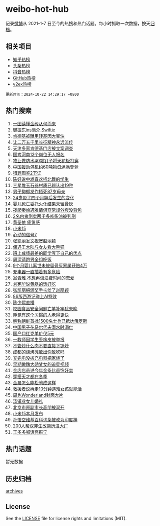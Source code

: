 # weibo-hot-hub

记录[微博](https://www.weibo.com)从 2021-1-7 日至今的热搜和热门话题。每小时抓取一次数据，按天[归档](archives)。

## 相关项目

- [知乎热榜](https://github.com/snaildev/zhihu-hot-hub)
- [头条热榜](https://github.com/snaildev/toutiao-hot-hub)
- [抖音热榜](https://github.com/snaildev/douyin-hot-hub)
- [GitHub热榜](https://github.com/snaildev/github-hot-hub)
- [v2ex热榜](https://github.com/snaildev/v2ex-hot-hub)


`更新时间：2024-10-22 14:29:17 +0800`

## 热门搜索

1. [一图读懂金砖从何而来](https://m.weibo.cn/search?containerid=100103type%3D1%26t%3D10%26q%3D%23%E4%B8%80%E5%9B%BE%E8%AF%BB%E6%87%82%E9%87%91%E7%A0%96%E4%BB%8E%E4%BD%95%E8%80%8C%E6%9D%A5%23&stream_entry_id=51&isnewpage=1&extparam=seat%3D1%26dgr%3D0%26cate%3D10103%26q%3D%2523%25E4%25B8%2580%25E5%259B%25BE%25E8%25AF%25BB%25E6%2587%2582%25E9%2587%2591%25E7%25A0%2596%25E4%25BB%258E%25E4%25BD%2595%25E8%2580%258C%25E6%259D%25A5%2523%26pos%3D0%26filter_type%3Drealtimehot%26stream_entry_id%3D51%26c_type%3D51%26display_time%3D1729578556%26pre_seqid%3D17295785565550240497338)
1. [樊振东ins简介 Swiftie](https://m.weibo.cn/search?containerid=100103type%3D1%26t%3D10%26q%3D%E6%A8%8A%E6%8C%AF%E4%B8%9Cins%E7%AE%80%E4%BB%8B+Swiftie&stream_entry_id=31&isnewpage=1&extparam=seat%3D1%26realpos%3D1%26pos%3D0%26filter_type%3Drealtimehot%26band_rank%3D1%26c_type%3D31%26lcate%3D5001%26dgr%3D0%26flag%3D1%26cate%3D5001%26stream_entry_id%3D31%26q%3D%25E6%25A8%258A%25E6%258C%25AF%25E4%25B8%259Cins%25E7%25AE%2580%25E4%25BB%258B%2520Swiftie%26display_time%3D1729578556%26pre_seqid%3D17295785565550240497338)
1. [肯德基被曝用转基因大豆油](https://m.weibo.cn/search?containerid=100103type%3D1%26t%3D10%26q%3D%23%E8%82%AF%E5%BE%B7%E5%9F%BA%E8%A2%AB%E6%9B%9D%E7%94%A8%E8%BD%AC%E5%9F%BA%E5%9B%A0%E5%A4%A7%E8%B1%86%E6%B2%B9%23&stream_entry_id=31&isnewpage=1&extparam=seat%3D1%26realpos%3D2%26pos%3D1%26filter_type%3Drealtimehot%26band_rank%3D2%26c_type%3D31%26lcate%3D5001%26dgr%3D0%26flag%3D1%26cate%3D5001%26stream_entry_id%3D31%26q%3D%2523%25E8%2582%25AF%25E5%25BE%25B7%25E5%259F%25BA%25E8%25A2%25AB%25E6%259B%259D%25E7%2594%25A8%25E8%25BD%25AC%25E5%259F%25BA%25E5%259B%25A0%25E5%25A4%25A7%25E8%25B1%2586%25E6%25B2%25B9%2523%26display_time%3D1729578556%26pre_seqid%3D17295785565550240497338)
1. [让二万五千里长征精神永远流传](https://m.weibo.cn/search?containerid=100103type%3D1%26t%3D10%26q%3D%23%E8%AE%A9%E4%BA%8C%E4%B8%87%E4%BA%94%E5%8D%83%E9%87%8C%E9%95%BF%E5%BE%81%E7%B2%BE%E7%A5%9E%E6%B0%B8%E8%BF%9C%E6%B5%81%E4%BC%A0%23&stream_entry_id=31&isnewpage=1&extparam=seat%3D1%26realpos%3D3%26pos%3D2%26filter_type%3Drealtimehot%26band_rank%3D3%26c_type%3D31%26lcate%3D5001%26dgr%3D0%26flag%3D0%26cate%3D5001%26stream_entry_id%3D31%26q%3D%2523%25E8%25AE%25A9%25E4%25BA%258C%25E4%25B8%2587%25E4%25BA%2594%25E5%258D%2583%25E9%2587%258C%25E9%2595%25BF%25E5%25BE%2581%25E7%25B2%25BE%25E7%25A5%259E%25E6%25B0%25B8%25E8%25BF%259C%25E6%25B5%2581%25E4%25BC%25A0%2523%26display_time%3D1729578556%26pre_seqid%3D17295785565550240497338)
1. [天津多家肯德基门店被立案调查](https://m.weibo.cn/search?containerid=100103type%3D1%26t%3D10%26q%3D%23%E5%A4%A9%E6%B4%A5%E5%A4%9A%E5%AE%B6%E8%82%AF%E5%BE%B7%E5%9F%BA%E9%97%A8%E5%BA%97%E8%A2%AB%E7%AB%8B%E6%A1%88%E8%B0%83%E6%9F%A5%23&stream_entry_id=31&isnewpage=1&extparam=seat%3D1%26realpos%3D4%26pos%3D3%26filter_type%3Drealtimehot%26band_rank%3D4%26c_type%3D31%26lcate%3D5001%26dgr%3D0%26flag%3D0%26cate%3D5001%26stream_entry_id%3D31%26q%3D%2523%25E5%25A4%25A9%25E6%25B4%25A5%25E5%25A4%259A%25E5%25AE%25B6%25E8%2582%25AF%25E5%25BE%25B7%25E5%259F%25BA%25E9%2597%25A8%25E5%25BA%2597%25E8%25A2%25AB%25E7%25AB%258B%25E6%25A1%2588%25E8%25B0%2583%25E6%259F%25A5%2523%26display_time%3D1729578556%26pre_seqid%3D17295785565550240497338)
1. [国考河南12个岗位无人报名](https://m.weibo.cn/search?containerid=100103type%3D1%26t%3D10%26q%3D%23%E5%9B%BD%E8%80%83%E6%B2%B3%E5%8D%9712%E4%B8%AA%E5%B2%97%E4%BD%8D%E6%97%A0%E4%BA%BA%E6%8A%A5%E5%90%8D%23&stream_entry_id=31&isnewpage=1&extparam=seat%3D1%26realpos%3D5%26pos%3D4%26filter_type%3Drealtimehot%26band_rank%3D5%26c_type%3D31%26lcate%3D5001%26dgr%3D0%26flag%3D0%26cate%3D5001%26stream_entry_id%3D31%26q%3D%2523%25E5%259B%25BD%25E8%2580%2583%25E6%25B2%25B3%25E5%258D%259712%25E4%25B8%25AA%25E5%25B2%2597%25E4%25BD%258D%25E6%2597%25A0%25E4%25BA%25BA%25E6%258A%25A5%25E5%2590%258D%2523%26display_time%3D1729578556%26pre_seqid%3D17295785565550240497338)
1. [物业做防水40颗钉子将天花板打穿](https://m.weibo.cn/search?containerid=100103type%3D1%26t%3D10%26q%3D%23%E7%89%A9%E4%B8%9A%E5%81%9A%E9%98%B2%E6%B0%B440%E9%A2%97%E9%92%89%E5%AD%90%E5%B0%86%E5%A4%A9%E8%8A%B1%E6%9D%BF%E6%89%93%E7%A9%BF%23&stream_entry_id=31&isnewpage=1&extparam=seat%3D1%26realpos%3D6%26pos%3D5%26filter_type%3Drealtimehot%26band_rank%3D6%26c_type%3D31%26lcate%3D5001%26dgr%3D0%26flag%3D0%26cate%3D5001%26stream_entry_id%3D31%26q%3D%2523%25E7%2589%25A9%25E4%25B8%259A%25E5%2581%259A%25E9%2598%25B2%25E6%25B0%25B440%25E9%25A2%2597%25E9%2592%2589%25E5%25AD%2590%25E5%25B0%2586%25E5%25A4%25A9%25E8%258A%25B1%25E6%259D%25BF%25E6%2589%2593%25E7%25A9%25BF%2523%26display_time%3D1729578556%26pre_seqid%3D17295785565550240497338)
1. [中国援助包机约60吨物资满满登登](https://m.weibo.cn/search?containerid=100103type%3D1%26t%3D10%26q%3D%23%E4%B8%AD%E5%9B%BD%E6%8F%B4%E5%8A%A9%E5%8C%85%E6%9C%BA%E7%BA%A660%E5%90%A8%E7%89%A9%E8%B5%84%E6%BB%A1%E6%BB%A1%E7%99%BB%E7%99%BB%23&stream_entry_id=31&isnewpage=1&extparam=seat%3D1%26realpos%3D7%26pos%3D6%26filter_type%3Drealtimehot%26band_rank%3D7%26c_type%3D31%26lcate%3D5001%26dgr%3D0%26flag%3D1%26cate%3D5001%26stream_entry_id%3D31%26q%3D%2523%25E4%25B8%25AD%25E5%259B%25BD%25E6%258F%25B4%25E5%258A%25A9%25E5%258C%2585%25E6%259C%25BA%25E7%25BA%25A660%25E5%2590%25A8%25E7%2589%25A9%25E8%25B5%2584%25E6%25BB%25A1%25E6%25BB%25A1%25E7%2599%25BB%25E7%2599%25BB%2523%26display_time%3D1729578556%26pre_seqid%3D17295785565550240497338)
1. [猎罪图鉴2下证](https://m.weibo.cn/search?containerid=100103type%3D1%26t%3D10%26q%3D%23%E7%8C%8E%E7%BD%AA%E5%9B%BE%E9%89%B42%E4%B8%8B%E8%AF%81%23&stream_entry_id=31&isnewpage=1&extparam=seat%3D1%26realpos%3D8%26pos%3D7%26filter_type%3Drealtimehot%26band_rank%3D8%26c_type%3D31%26lcate%3D5001%26dgr%3D0%26flag%3D1%26cate%3D5001%26stream_entry_id%3D31%26q%3D%2523%25E7%258C%258E%25E7%25BD%25AA%25E5%259B%25BE%25E9%2589%25B42%25E4%25B8%258B%25E8%25AF%2581%2523%26display_time%3D1729578556%26pre_seqid%3D17295785565550240497338)
1. [陈好说中戏喜欢招北舞的学生](https://m.weibo.cn/search?containerid=100103type%3D1%26t%3D10%26q%3D%E9%99%88%E5%A5%BD%E8%AF%B4%E4%B8%AD%E6%88%8F%E5%96%9C%E6%AC%A2%E6%8B%9B%E5%8C%97%E8%88%9E%E7%9A%84%E5%AD%A6%E7%94%9F&stream_entry_id=31&isnewpage=1&extparam=seat%3D1%26realpos%3D9%26pos%3D8%26filter_type%3Drealtimehot%26band_rank%3D9%26c_type%3D31%26lcate%3D5001%26dgr%3D0%26flag%3D0%26cate%3D5001%26stream_entry_id%3D31%26q%3D%25E9%2599%2588%25E5%25A5%25BD%25E8%25AF%25B4%25E4%25B8%25AD%25E6%2588%258F%25E5%2596%259C%25E6%25AC%25A2%25E6%258B%259B%25E5%258C%2597%25E8%2588%259E%25E7%259A%2584%25E5%25AD%25A6%25E7%2594%259F%26display_time%3D1729578556%26pre_seqid%3D17295785565550240497338)
1. [三星堆玉石器材质已辨认出19种](https://m.weibo.cn/search?containerid=100103type%3D1%26t%3D10%26q%3D%23%E4%B8%89%E6%98%9F%E5%A0%86%E7%8E%89%E7%9F%B3%E5%99%A8%E6%9D%90%E8%B4%A8%E5%B7%B2%E8%BE%A8%E8%AE%A4%E5%87%BA19%E7%A7%8D%23&stream_entry_id=31&isnewpage=1&extparam=seat%3D1%26realpos%3D10%26pos%3D9%26filter_type%3Drealtimehot%26band_rank%3D10%26c_type%3D31%26lcate%3D5001%26dgr%3D0%26flag%3D0%26cate%3D5001%26stream_entry_id%3D31%26q%3D%2523%25E4%25B8%2589%25E6%2598%259F%25E5%25A0%2586%25E7%258E%2589%25E7%259F%25B3%25E5%2599%25A8%25E6%259D%2590%25E8%25B4%25A8%25E5%25B7%25B2%25E8%25BE%25A8%25E8%25AE%25A4%25E5%2587%25BA19%25E7%25A7%258D%2523%26display_time%3D1729578556%26pre_seqid%3D17295785565550240497338)
1. [男子抑郁发作捂死87岁母亲](https://m.weibo.cn/search?containerid=100103type%3D1%26t%3D10%26q%3D%23%E7%94%B7%E5%AD%90%E6%8A%91%E9%83%81%E5%8F%91%E4%BD%9C%E6%8D%82%E6%AD%BB87%E5%B2%81%E6%AF%8D%E4%BA%B2%23&stream_entry_id=31&isnewpage=1&extparam=seat%3D1%26realpos%3D11%26pos%3D10%26filter_type%3Drealtimehot%26band_rank%3D11%26c_type%3D31%26lcate%3D5001%26dgr%3D0%26flag%3D2%26cate%3D5001%26stream_entry_id%3D31%26q%3D%2523%25E7%2594%25B7%25E5%25AD%2590%25E6%258A%2591%25E9%2583%2581%25E5%258F%2591%25E4%25BD%259C%25E6%258D%2582%25E6%25AD%25BB87%25E5%25B2%2581%25E6%25AF%258D%25E4%25BA%25B2%2523%26display_time%3D1729578556%26pre_seqid%3D17295785565550240497338)
1. [24岁带了四个月娃后发生的变化](https://m.weibo.cn/search?containerid=100103type%3D1%26t%3D10%26q%3D24%E5%B2%81%E5%B8%A6%E4%BA%86%E5%9B%9B%E4%B8%AA%E6%9C%88%E5%A8%83%E5%90%8E%E5%8F%91%E7%94%9F%E7%9A%84%E5%8F%98%E5%8C%96&stream_entry_id=31&isnewpage=1&extparam=seat%3D1%26realpos%3D12%26pos%3D11%26filter_type%3Drealtimehot%26band_rank%3D12%26c_type%3D31%26lcate%3D5001%26dgr%3D0%26flag%3D1%26cate%3D5001%26stream_entry_id%3D31%26q%3D24%25E5%25B2%2581%25E5%25B8%25A6%25E4%25BA%2586%25E5%259B%259B%25E4%25B8%25AA%25E6%259C%2588%25E5%25A8%2583%25E5%2590%258E%25E5%258F%2591%25E7%2594%259F%25E7%259A%2584%25E5%258F%2598%25E5%258C%2596%26display_time%3D1729578556%26pre_seqid%3D17295785565550240497338)
1. [婴儿死亡委托火化结果未留骨灰](https://m.weibo.cn/search?containerid=100103type%3D1%26t%3D10%26q%3D%23%E5%A9%B4%E5%84%BF%E6%AD%BB%E4%BA%A1%E5%A7%94%E6%89%98%E7%81%AB%E5%8C%96%E7%BB%93%E6%9E%9C%E6%9C%AA%E7%95%99%E9%AA%A8%E7%81%B0%23&stream_entry_id=31&isnewpage=1&extparam=seat%3D1%26realpos%3D13%26pos%3D12%26filter_type%3Drealtimehot%26band_rank%3D13%26c_type%3D31%26lcate%3D5001%26dgr%3D0%26flag%3D1%26cate%3D5001%26stream_entry_id%3D31%26q%3D%2523%25E5%25A9%25B4%25E5%2584%25BF%25E6%25AD%25BB%25E4%25BA%25A1%25E5%25A7%2594%25E6%2589%2598%25E7%2581%25AB%25E5%258C%2596%25E7%25BB%2593%25E6%259E%259C%25E6%259C%25AA%25E7%2595%2599%25E9%25AA%25A8%25E7%2581%25B0%2523%26display_time%3D1729578556%26pre_seqid%3D17295785565550240497338)
1. [夜爬秦岭遇难情侣穿常规外套没背包](https://m.weibo.cn/search?containerid=100103type%3D1%26t%3D10%26q%3D%23%E5%A4%9C%E7%88%AC%E7%A7%A6%E5%B2%AD%E9%81%87%E9%9A%BE%E6%83%85%E4%BE%A3%E7%A9%BF%E5%B8%B8%E8%A7%84%E5%A4%96%E5%A5%97%E6%B2%A1%E8%83%8C%E5%8C%85%23&stream_entry_id=31&isnewpage=1&extparam=seat%3D1%26realpos%3D14%26pos%3D13%26filter_type%3Drealtimehot%26band_rank%3D14%26c_type%3D31%26lcate%3D5001%26dgr%3D0%26flag%3D1%26cate%3D5001%26stream_entry_id%3D31%26q%3D%2523%25E5%25A4%259C%25E7%2588%25AC%25E7%25A7%25A6%25E5%25B2%25AD%25E9%2581%2587%25E9%259A%25BE%25E6%2583%2585%25E4%25BE%25A3%25E7%25A9%25BF%25E5%25B8%25B8%25E8%25A7%2584%25E5%25A4%2596%25E5%25A5%2597%25E6%25B2%25A1%25E8%2583%258C%25E5%258C%2585%2523%26display_time%3D1729578556%26pre_seqid%3D17295785565550240497338)
1. [2名内鬼倒卖两千多吨柴油被判刑](https://m.weibo.cn/search?containerid=100103type%3D1%26t%3D10%26q%3D%232%E5%90%8D%E5%86%85%E9%AC%BC%E5%80%92%E5%8D%96%E4%B8%A4%E5%8D%83%E5%A4%9A%E5%90%A8%E6%9F%B4%E6%B2%B9%E8%A2%AB%E5%88%A4%E5%88%91%23&stream_entry_id=31&isnewpage=1&extparam=seat%3D1%26realpos%3D15%26pos%3D14%26filter_type%3Drealtimehot%26band_rank%3D15%26c_type%3D31%26lcate%3D5001%26dgr%3D0%26flag%3D1%26cate%3D5001%26stream_entry_id%3D31%26q%3D%25232%25E5%2590%258D%25E5%2586%2585%25E9%25AC%25BC%25E5%2580%2592%25E5%258D%2596%25E4%25B8%25A4%25E5%258D%2583%25E5%25A4%259A%25E5%2590%25A8%25E6%259F%25B4%25E6%25B2%25B9%25E8%25A2%25AB%25E5%2588%25A4%25E5%2588%2591%2523%26display_time%3D1729578556%26pre_seqid%3D17295785565550240497338)
1. [黄圣依 疲惫感](https://m.weibo.cn/search?containerid=100103type%3D1%26t%3D10%26q%3D%E9%BB%84%E5%9C%A3%E4%BE%9D+%E7%96%B2%E6%83%AB%E6%84%9F&stream_entry_id=31&isnewpage=1&extparam=seat%3D1%26realpos%3D16%26pos%3D15%26filter_type%3Drealtimehot%26band_rank%3D16%26c_type%3D31%26lcate%3D5001%26dgr%3D0%26flag%3D1%26cate%3D5001%26stream_entry_id%3D31%26q%3D%25E9%25BB%2584%25E5%259C%25A3%25E4%25BE%259D%2520%25E7%2596%25B2%25E6%2583%25AB%25E6%2584%259F%26display_time%3D1729578556%26pre_seqid%3D17295785565550240497338)
1. [小米15](https://m.weibo.cn/search?containerid=100103type%3D1%26t%3D10%26q%3D%E5%B0%8F%E7%B1%B315&stream_entry_id=31&isnewpage=1&extparam=seat%3D1%26realpos%3D17%26pos%3D16%26filter_type%3Drealtimehot%26band_rank%3D17%26c_type%3D31%26lcate%3D5001%26dgr%3D0%26flag%3D0%26cate%3D5001%26stream_entry_id%3D31%26q%3D%25E5%25B0%258F%25E7%25B1%25B315%26display_time%3D1729578556%26pre_seqid%3D17295785565550240497338)
1. [心动的信号7](https://m.weibo.cn/search?containerid=100103type%3D1%26t%3D10%26q%3D%E5%BF%83%E5%8A%A8%E7%9A%84%E4%BF%A1%E5%8F%B77&stream_entry_id=31&isnewpage=1&extparam=seat%3D1%26realpos%3D18%26pos%3D17%26filter_type%3Drealtimehot%26band_rank%3D18%26c_type%3D31%26lcate%3D5001%26dgr%3D0%26flag%3D1%26cate%3D5001%26stream_entry_id%3D31%26q%3D%25E5%25BF%2583%25E5%258A%25A8%25E7%259A%2584%25E4%25BF%25A1%25E5%258F%25B77%26display_time%3D1729578556%26pre_seqid%3D17295785565550240497338)
1. [张凯丽发文祝贺赵丽颖](https://m.weibo.cn/search?containerid=100103type%3D1%26t%3D10%26q%3D%23%E5%BC%A0%E5%87%AF%E4%B8%BD%E5%8F%91%E6%96%87%E7%A5%9D%E8%B4%BA%E8%B5%B5%E4%B8%BD%E9%A2%96%23&stream_entry_id=31&isnewpage=1&extparam=seat%3D1%26realpos%3D19%26pos%3D18%26filter_type%3Drealtimehot%26band_rank%3D19%26c_type%3D31%26lcate%3D5001%26dgr%3D0%26flag%3D1%26cate%3D5001%26stream_entry_id%3D31%26q%3D%2523%25E5%25BC%25A0%25E5%2587%25AF%25E4%25B8%25BD%25E5%258F%2591%25E6%2596%2587%25E7%25A5%259D%25E8%25B4%25BA%25E8%25B5%25B5%25E4%25B8%25BD%25E9%25A2%2596%2523%26display_time%3D1729578556%26pre_seqid%3D17295785565550240497338)
1. [偶遇王大陆与女友看大熊猫](https://m.weibo.cn/search?containerid=100103type%3D1%26t%3D10%26q%3D%23%E5%81%B6%E9%81%87%E7%8E%8B%E5%A4%A7%E9%99%86%E4%B8%8E%E5%A5%B3%E5%8F%8B%E7%9C%8B%E5%A4%A7%E7%86%8A%E7%8C%AB%23&stream_entry_id=31&isnewpage=1&extparam=seat%3D1%26realpos%3D20%26pos%3D19%26filter_type%3Drealtimehot%26band_rank%3D20%26c_type%3D31%26lcate%3D5001%26dgr%3D0%26flag%3D1%26cate%3D5001%26stream_entry_id%3D31%26q%3D%2523%25E5%2581%25B6%25E9%2581%2587%25E7%258E%258B%25E5%25A4%25A7%25E9%2599%2586%25E4%25B8%258E%25E5%25A5%25B3%25E5%258F%258B%25E7%259C%258B%25E5%25A4%25A7%25E7%2586%258A%25E7%258C%25AB%2523%26display_time%3D1729578556%26pre_seqid%3D17295785565550240497338)
1. [班上成绩最差的同学写下自己的优点](https://m.weibo.cn/search?containerid=100103type%3D1%26t%3D10%26q%3D%E7%8F%AD%E4%B8%8A%E6%88%90%E7%BB%A9%E6%9C%80%E5%B7%AE%E7%9A%84%E5%90%8C%E5%AD%A6%E5%86%99%E4%B8%8B%E8%87%AA%E5%B7%B1%E7%9A%84%E4%BC%98%E7%82%B9&stream_entry_id=31&isnewpage=1&extparam=seat%3D1%26realpos%3D21%26pos%3D20%26filter_type%3Drealtimehot%26band_rank%3D21%26c_type%3D31%26lcate%3D5001%26dgr%3D0%26flag%3D0%26cate%3D5001%26stream_entry_id%3D31%26q%3D%25E7%258F%25AD%25E4%25B8%258A%25E6%2588%2590%25E7%25BB%25A9%25E6%259C%2580%25E5%25B7%25AE%25E7%259A%2584%25E5%2590%258C%25E5%25AD%25A6%25E5%2586%2599%25E4%25B8%258B%25E8%2587%25AA%25E5%25B7%25B1%25E7%259A%2584%25E4%25BC%2598%25E7%2582%25B9%26display_time%3D1729578556%26pre_seqid%3D17295785565550240497338)
1. [周深请跑男全组吃饭](https://m.weibo.cn/search?containerid=100103type%3D1%26t%3D10%26q%3D%E5%91%A8%E6%B7%B1%E8%AF%B7%E8%B7%91%E7%94%B7%E5%85%A8%E7%BB%84%E5%90%83%E9%A5%AD&stream_entry_id=31&isnewpage=1&extparam=seat%3D1%26realpos%3D22%26pos%3D21%26filter_type%3Drealtimehot%26band_rank%3D22%26c_type%3D31%26lcate%3D5001%26dgr%3D0%26flag%3D0%26cate%3D5001%26stream_entry_id%3D31%26q%3D%25E5%2591%25A8%25E6%25B7%25B1%25E8%25AF%25B7%25E8%25B7%2591%25E7%2594%25B7%25E5%2585%25A8%25E7%25BB%2584%25E5%2590%2583%25E9%25A5%25AD%26display_time%3D1729578556%26pre_seqid%3D17295785565550240497338)
1. [9个月婴儿离世未被留骨灰家属获赔4万](https://m.weibo.cn/search?containerid=100103type%3D1%26t%3D10%26q%3D%239%E4%B8%AA%E6%9C%88%E5%A9%B4%E5%84%BF%E7%A6%BB%E4%B8%96%E6%9C%AA%E8%A2%AB%E7%95%99%E9%AA%A8%E7%81%B0%E5%AE%B6%E5%B1%9E%E8%8E%B7%E8%B5%944%E4%B8%87%23&stream_entry_id=31&isnewpage=1&extparam=seat%3D1%26realpos%3D23%26pos%3D22%26filter_type%3Drealtimehot%26band_rank%3D23%26c_type%3D31%26lcate%3D5001%26dgr%3D0%26flag%3D1%26cate%3D5001%26stream_entry_id%3D31%26q%3D%25239%25E4%25B8%25AA%25E6%259C%2588%25E5%25A9%25B4%25E5%2584%25BF%25E7%25A6%25BB%25E4%25B8%2596%25E6%259C%25AA%25E8%25A2%25AB%25E7%2595%2599%25E9%25AA%25A8%25E7%2581%25B0%25E5%25AE%25B6%25E5%25B1%259E%25E8%258E%25B7%25E8%25B5%25944%25E4%25B8%2587%2523%26display_time%3D1729578556%26pre_seqid%3D17295785565550240497338)
1. [充电器一直插着有多危险](https://m.weibo.cn/search?containerid=100103type%3D1%26t%3D10%26q%3D%23%E5%85%85%E7%94%B5%E5%99%A8%E4%B8%80%E7%9B%B4%E6%8F%92%E7%9D%80%E6%9C%89%E5%A4%9A%E5%8D%B1%E9%99%A9%23&stream_entry_id=31&isnewpage=1&extparam=seat%3D1%26realpos%3D24%26pos%3D23%26filter_type%3Drealtimehot%26band_rank%3D24%26c_type%3D31%26lcate%3D5001%26dgr%3D0%26flag%3D0%26cate%3D5001%26stream_entry_id%3D31%26q%3D%2523%25E5%2585%2585%25E7%2594%25B5%25E5%2599%25A8%25E4%25B8%2580%25E7%259B%25B4%25E6%258F%2592%25E7%259D%2580%25E6%259C%2589%25E5%25A4%259A%25E5%258D%25B1%25E9%2599%25A9%2523%26display_time%3D1729578556%26pre_seqid%3D17295785565550240497338)
1. [翁青雅 不想再谈浪费时间的恋爱](https://m.weibo.cn/search?containerid=100103type%3D1%26t%3D10%26q%3D%E7%BF%81%E9%9D%92%E9%9B%85+%E4%B8%8D%E6%83%B3%E5%86%8D%E8%B0%88%E6%B5%AA%E8%B4%B9%E6%97%B6%E9%97%B4%E7%9A%84%E6%81%8B%E7%88%B1&stream_entry_id=31&isnewpage=1&extparam=seat%3D1%26realpos%3D25%26pos%3D24%26filter_type%3Drealtimehot%26band_rank%3D25%26c_type%3D31%26lcate%3D5001%26dgr%3D0%26flag%3D0%26cate%3D5001%26stream_entry_id%3D31%26q%3D%25E7%25BF%2581%25E9%259D%2592%25E9%259B%2585%2520%25E4%25B8%258D%25E6%2583%25B3%25E5%2586%258D%25E8%25B0%2588%25E6%25B5%25AA%25E8%25B4%25B9%25E6%2597%25B6%25E9%2597%25B4%25E7%259A%2584%25E6%2581%258B%25E7%2588%25B1%26display_time%3D1729578556%26pre_seqid%3D17295785565550240497338)
1. [刘宪华说黄磊的饭好吃](https://m.weibo.cn/search?containerid=100103type%3D1%26t%3D10%26q%3D%23%E5%88%98%E5%AE%AA%E5%8D%8E%E8%AF%B4%E9%BB%84%E7%A3%8A%E7%9A%84%E9%A5%AD%E5%A5%BD%E5%90%83%23&stream_entry_id=31&isnewpage=1&extparam=seat%3D1%26realpos%3D26%26pos%3D25%26filter_type%3Drealtimehot%26band_rank%3D26%26c_type%3D31%26lcate%3D5001%26dgr%3D0%26flag%3D0%26cate%3D5001%26stream_entry_id%3D31%26q%3D%2523%25E5%2588%2598%25E5%25AE%25AA%25E5%258D%258E%25E8%25AF%25B4%25E9%25BB%2584%25E7%25A3%258A%25E7%259A%2584%25E9%25A5%25AD%25E5%25A5%25BD%25E5%2590%2583%2523%26display_time%3D1729578556%26pre_seqid%3D17295785565550240497338)
1. [张凯丽把颁奖手卡给了赵丽颖](https://m.weibo.cn/search?containerid=100103type%3D1%26t%3D10%26q%3D%E5%BC%A0%E5%87%AF%E4%B8%BD%E6%8A%8A%E9%A2%81%E5%A5%96%E6%89%8B%E5%8D%A1%E7%BB%99%E4%BA%86%E8%B5%B5%E4%B8%BD%E9%A2%96&stream_entry_id=31&isnewpage=1&extparam=seat%3D1%26realpos%3D27%26pos%3D26%26filter_type%3Drealtimehot%26band_rank%3D27%26c_type%3D31%26lcate%3D5001%26dgr%3D0%26flag%3D0%26cate%3D5001%26stream_entry_id%3D31%26q%3D%25E5%25BC%25A0%25E5%2587%25AF%25E4%25B8%25BD%25E6%258A%258A%25E9%25A2%2581%25E5%25A5%2596%25E6%2589%258B%25E5%258D%25A1%25E7%25BB%2599%25E4%25BA%2586%25E8%25B5%25B5%25E4%25B8%25BD%25E9%25A2%2596%26display_time%3D1729578556%26pre_seqid%3D17295785565550240497338)
1. [86版西游记碰上AI特效](https://m.weibo.cn/search?containerid=100103type%3D1%26t%3D10%26q%3D%2386%E7%89%88%E8%A5%BF%E6%B8%B8%E8%AE%B0%E7%A2%B0%E4%B8%8AAI%E7%89%B9%E6%95%88%23&stream_entry_id=31&isnewpage=1&extparam=seat%3D1%26realpos%3D28%26pos%3D27%26filter_type%3Drealtimehot%26band_rank%3D28%26c_type%3D31%26lcate%3D5001%26dgr%3D0%26flag%3D1%26cate%3D5001%26stream_entry_id%3D31%26q%3D%252386%25E7%2589%2588%25E8%25A5%25BF%25E6%25B8%25B8%25E8%25AE%25B0%25E7%25A2%25B0%25E4%25B8%258AAI%25E7%2589%25B9%25E6%2595%2588%2523%26display_time%3D1729578556%26pre_seqid%3D17295785565550240497338)
1. [陈少熙直播](https://m.weibo.cn/search?containerid=100103type%3D1%26t%3D10%26q%3D%E9%99%88%E5%B0%91%E7%86%99%E7%9B%B4%E6%92%AD&stream_entry_id=31&isnewpage=1&extparam=seat%3D1%26realpos%3D29%26pos%3D28%26filter_type%3Drealtimehot%26band_rank%3D29%26c_type%3D31%26lcate%3D5001%26dgr%3D0%26flag%3D0%26cate%3D5001%26stream_entry_id%3D31%26q%3D%25E9%2599%2588%25E5%25B0%2591%25E7%2586%2599%25E7%259B%25B4%25E6%2592%25AD%26display_time%3D1729578556%26pre_seqid%3D17295785565550240497338)
1. [校园食品安全问题亡羊补牢犹未晚](https://m.weibo.cn/search?containerid=100103type%3D1%26t%3D10%26q%3D%23%E6%A0%A1%E5%9B%AD%E9%A3%9F%E5%93%81%E5%AE%89%E5%85%A8%E9%97%AE%E9%A2%98%E4%BA%A1%E7%BE%8A%E8%A1%A5%E7%89%A2%E7%8A%B9%E6%9C%AA%E6%99%9A%23&stream_entry_id=31&isnewpage=1&extparam=seat%3D1%26realpos%3D30%26pos%3D29%26filter_type%3Drealtimehot%26band_rank%3D30%26c_type%3D31%26lcate%3D5001%26dgr%3D0%26flag%3D1%26cate%3D5001%26stream_entry_id%3D31%26q%3D%2523%25E6%25A0%25A1%25E5%259B%25AD%25E9%25A3%259F%25E5%2593%2581%25E5%25AE%2589%25E5%2585%25A8%25E9%2597%25AE%25E9%25A2%2598%25E4%25BA%25A1%25E7%25BE%258A%25E8%25A1%25A5%25E7%2589%25A2%25E7%258A%25B9%25E6%259C%25AA%25E6%2599%259A%2523%26display_time%3D1729578556%26pre_seqid%3D17295785565550240497338)
1. [睡觉有这个习惯的人老得更快](https://m.weibo.cn/search?containerid=100103type%3D1%26t%3D10%26q%3D%23%E7%9D%A1%E8%A7%89%E6%9C%89%E8%BF%99%E4%B8%AA%E4%B9%A0%E6%83%AF%E7%9A%84%E4%BA%BA%E8%80%81%E5%BE%97%E6%9B%B4%E5%BF%AB%23&stream_entry_id=31&isnewpage=1&extparam=seat%3D1%26realpos%3D31%26pos%3D30%26filter_type%3Drealtimehot%26band_rank%3D31%26c_type%3D31%26lcate%3D5001%26dgr%3D0%26flag%3D0%26cate%3D5001%26stream_entry_id%3D31%26q%3D%2523%25E7%259D%25A1%25E8%25A7%2589%25E6%259C%2589%25E8%25BF%2599%25E4%25B8%25AA%25E4%25B9%25A0%25E6%2583%25AF%25E7%259A%2584%25E4%25BA%25BA%25E8%2580%2581%25E5%25BE%2597%25E6%259B%25B4%25E5%25BF%25AB%2523%26display_time%3D1729578556%26pre_seqid%3D17295785565550240497338)
1. [韩称朝鲜首批1500名士兵已抵达俄罗斯](https://m.weibo.cn/search?containerid=100103type%3D1%26t%3D10%26q%3D%23%E9%9F%A9%E7%A7%B0%E6%9C%9D%E9%B2%9C%E9%A6%96%E6%89%B91500%E5%90%8D%E5%A3%AB%E5%85%B5%E5%B7%B2%E6%8A%B5%E8%BE%BE%E4%BF%84%E7%BD%97%E6%96%AF%23&stream_entry_id=31&isnewpage=1&extparam=seat%3D1%26realpos%3D32%26pos%3D31%26filter_type%3Drealtimehot%26band_rank%3D32%26c_type%3D31%26lcate%3D5001%26dgr%3D0%26flag%3D0%26cate%3D5001%26stream_entry_id%3D31%26q%3D%2523%25E9%259F%25A9%25E7%25A7%25B0%25E6%259C%259D%25E9%25B2%259C%25E9%25A6%2596%25E6%2589%25B91500%25E5%2590%258D%25E5%25A3%25AB%25E5%2585%25B5%25E5%25B7%25B2%25E6%258A%25B5%25E8%25BE%25BE%25E4%25BF%2584%25E7%25BD%2597%25E6%2596%25AF%2523%26display_time%3D1729578556%26pre_seqid%3D17295785565550240497338)
1. [中国男子在马尔代夫潜水时溺亡](https://m.weibo.cn/search?containerid=100103type%3D1%26t%3D10%26q%3D%23%E4%B8%AD%E5%9B%BD%E7%94%B7%E5%AD%90%E5%9C%A8%E9%A9%AC%E5%B0%94%E4%BB%A3%E5%A4%AB%E6%BD%9C%E6%B0%B4%E6%97%B6%E6%BA%BA%E4%BA%A1%23&stream_entry_id=31&isnewpage=1&extparam=seat%3D1%26realpos%3D33%26pos%3D32%26filter_type%3Drealtimehot%26band_rank%3D33%26c_type%3D31%26lcate%3D5001%26dgr%3D0%26flag%3D1%26cate%3D5001%26stream_entry_id%3D31%26q%3D%2523%25E4%25B8%25AD%25E5%259B%25BD%25E7%2594%25B7%25E5%25AD%2590%25E5%259C%25A8%25E9%25A9%25AC%25E5%25B0%2594%25E4%25BB%25A3%25E5%25A4%25AB%25E6%25BD%259C%25E6%25B0%25B4%25E6%2597%25B6%25E6%25BA%25BA%25E4%25BA%25A1%2523%26display_time%3D1729578556%26pre_seqid%3D17295785565550240497338)
1. [国产口红克单价仅5元](https://m.weibo.cn/search?containerid=100103type%3D1%26t%3D10%26q%3D%23%E5%9B%BD%E4%BA%A7%E5%8F%A3%E7%BA%A2%E5%85%8B%E5%8D%95%E4%BB%B7%E4%BB%855%E5%85%83%23&stream_entry_id=31&isnewpage=1&extparam=seat%3D1%26realpos%3D34%26pos%3D33%26filter_type%3Drealtimehot%26band_rank%3D34%26c_type%3D31%26lcate%3D5001%26dgr%3D0%26flag%3D1%26cate%3D5001%26stream_entry_id%3D31%26q%3D%2523%25E5%259B%25BD%25E4%25BA%25A7%25E5%258F%25A3%25E7%25BA%25A2%25E5%2585%258B%25E5%258D%2595%25E4%25BB%25B7%25E4%25BB%25855%25E5%2585%2583%2523%26display_time%3D1729578556%26pre_seqid%3D17295785565550240497338)
1. [一教师因学生丢橡皮被举报](https://m.weibo.cn/search?containerid=100103type%3D1%26t%3D10%26q%3D%23%E4%B8%80%E6%95%99%E5%B8%88%E5%9B%A0%E5%AD%A6%E7%94%9F%E4%B8%A2%E6%A9%A1%E7%9A%AE%E8%A2%AB%E4%B8%BE%E6%8A%A5%23&stream_entry_id=31&isnewpage=1&extparam=seat%3D1%26realpos%3D35%26pos%3D34%26filter_type%3Drealtimehot%26band_rank%3D35%26c_type%3D31%26lcate%3D5001%26dgr%3D0%26flag%3D1%26cate%3D5001%26stream_entry_id%3D31%26q%3D%2523%25E4%25B8%2580%25E6%2595%2599%25E5%25B8%2588%25E5%259B%25A0%25E5%25AD%25A6%25E7%2594%259F%25E4%25B8%25A2%25E6%25A9%25A1%25E7%259A%25AE%25E8%25A2%25AB%25E4%25B8%25BE%25E6%258A%25A5%2523%26display_time%3D1729578556%26pre_seqid%3D17295785565550240497338)
1. [不管炒什么肉不要直接下锅炒](https://m.weibo.cn/search?containerid=100103type%3D1%26t%3D10%26q%3D%E4%B8%8D%E7%AE%A1%E7%82%92%E4%BB%80%E4%B9%88%E8%82%89%E4%B8%8D%E8%A6%81%E7%9B%B4%E6%8E%A5%E4%B8%8B%E9%94%85%E7%82%92&stream_entry_id=31&isnewpage=1&extparam=seat%3D1%26realpos%3D36%26pos%3D35%26filter_type%3Drealtimehot%26band_rank%3D36%26c_type%3D31%26lcate%3D5001%26dgr%3D0%26flag%3D0%26cate%3D5001%26stream_entry_id%3D31%26q%3D%25E4%25B8%258D%25E7%25AE%25A1%25E7%2582%2592%25E4%25BB%2580%25E4%25B9%2588%25E8%2582%2589%25E4%25B8%258D%25E8%25A6%2581%25E7%259B%25B4%25E6%258E%25A5%25E4%25B8%258B%25E9%2594%2585%25E7%2582%2592%26display_time%3D1729578556%26pre_seqid%3D17295785565550240497338)
1. [成都的烧烤摊敢出你敢吃吗](https://m.weibo.cn/search?containerid=100103type%3D1%26t%3D10%26q%3D%23%E6%88%90%E9%83%BD%E7%9A%84%E7%83%A7%E7%83%A4%E6%91%8A%E6%95%A2%E5%87%BA%E4%BD%A0%E6%95%A2%E5%90%83%E5%90%97%23&stream_entry_id=31&isnewpage=1&extparam=seat%3D1%26realpos%3D37%26pos%3D36%26filter_type%3Drealtimehot%26band_rank%3D37%26c_type%3D31%26lcate%3D5001%26dgr%3D0%26flag%3D0%26cate%3D5001%26stream_entry_id%3D31%26q%3D%2523%25E6%2588%2590%25E9%2583%25BD%25E7%259A%2584%25E7%2583%25A7%25E7%2583%25A4%25E6%2591%258A%25E6%2595%25A2%25E5%2587%25BA%25E4%25BD%25A0%25E6%2595%25A2%25E5%2590%2583%25E5%2590%2597%2523%26display_time%3D1729578556%26pre_seqid%3D17295785565550240497338)
1. [充完电没拔充电器把家烧了](https://m.weibo.cn/search?containerid=100103type%3D1%26t%3D10%26q%3D%23%E5%85%85%E5%AE%8C%E7%94%B5%E6%B2%A1%E6%8B%94%E5%85%85%E7%94%B5%E5%99%A8%E6%8A%8A%E5%AE%B6%E7%83%A7%E4%BA%86%23&stream_entry_id=31&isnewpage=1&extparam=seat%3D1%26realpos%3D38%26pos%3D37%26filter_type%3Drealtimehot%26band_rank%3D38%26c_type%3D31%26lcate%3D5001%26dgr%3D0%26flag%3D0%26cate%3D5001%26stream_entry_id%3D31%26q%3D%2523%25E5%2585%2585%25E5%25AE%258C%25E7%2594%25B5%25E6%25B2%25A1%25E6%258B%2594%25E5%2585%2585%25E7%2594%25B5%25E5%2599%25A8%25E6%258A%258A%25E5%25AE%25B6%25E7%2583%25A7%25E4%25BA%2586%2523%26display_time%3D1729578556%26pre_seqid%3D17295785565550240497338)
1. [早期做魏大勋梦女的追星视频](https://m.weibo.cn/search?containerid=100103type%3D1%26t%3D10%26q%3D%E6%97%A9%E6%9C%9F%E5%81%9A%E9%AD%8F%E5%A4%A7%E5%8B%8B%E6%A2%A6%E5%A5%B3%E7%9A%84%E8%BF%BD%E6%98%9F%E8%A7%86%E9%A2%91&stream_entry_id=31&isnewpage=1&extparam=seat%3D1%26realpos%3D39%26pos%3D38%26filter_type%3Drealtimehot%26band_rank%3D39%26c_type%3D31%26lcate%3D5001%26dgr%3D0%26flag%3D0%26cate%3D5001%26stream_entry_id%3D31%26q%3D%25E6%2597%25A9%25E6%259C%259F%25E5%2581%259A%25E9%25AD%258F%25E5%25A4%25A7%25E5%258B%258B%25E6%25A2%25A6%25E5%25A5%25B3%25E7%259A%2584%25E8%25BF%25BD%25E6%2598%259F%25E8%25A7%2586%25E9%25A2%2591%26display_time%3D1729578556%26pre_seqid%3D17295785565550240497338)
1. [金店店员说今年金条比首饰好卖](https://m.weibo.cn/search?containerid=100103type%3D1%26t%3D10%26q%3D%23%E9%87%91%E5%BA%97%E5%BA%97%E5%91%98%E8%AF%B4%E4%BB%8A%E5%B9%B4%E9%87%91%E6%9D%A1%E6%AF%94%E9%A6%96%E9%A5%B0%E5%A5%BD%E5%8D%96%23&stream_entry_id=31&isnewpage=1&extparam=seat%3D1%26realpos%3D40%26pos%3D39%26filter_type%3Drealtimehot%26band_rank%3D40%26c_type%3D31%26lcate%3D5001%26dgr%3D0%26flag%3D1%26cate%3D5001%26stream_entry_id%3D31%26q%3D%2523%25E9%2587%2591%25E5%25BA%2597%25E5%25BA%2597%25E5%2591%2598%25E8%25AF%25B4%25E4%25BB%258A%25E5%25B9%25B4%25E9%2587%2591%25E6%259D%25A1%25E6%25AF%2594%25E9%25A6%2596%25E9%25A5%25B0%25E5%25A5%25BD%25E5%258D%2596%2523%26display_time%3D1729578556%26pre_seqid%3D17295785565550240497338)
1. [穿搭天才都在冬季](https://m.weibo.cn/search?containerid=100103type%3D1%26t%3D10%26q%3D%23%E7%A9%BF%E6%90%AD%E5%A4%A9%E6%89%8D%E9%83%BD%E5%9C%A8%E5%86%AC%E5%AD%A3%23&stream_entry_id=31&isnewpage=1&extparam=seat%3D1%26realpos%3D41%26pos%3D40%26filter_type%3Drealtimehot%26band_rank%3D41%26c_type%3D31%26q%3D%2523%25E7%25A9%25BF%25E6%2590%25AD%25E5%25A4%25A9%25E6%2589%258D%25E9%2583%25BD%25E5%259C%25A8%25E5%2586%25AC%25E5%25AD%25A3%2523%26cate%3D5001%26dgr%3D0%26flag%3D0%26lcate%3D5001%26stream_entry_id%3D31%26adid%3D259724%26display_time%3D1729578556%26pre_seqid%3D17295785565550240497338)
1. [金晨怎么能松弛成这样](https://m.weibo.cn/search?containerid=100103type%3D1%26t%3D10%26q%3D%E9%87%91%E6%99%A8%E6%80%8E%E4%B9%88%E8%83%BD%E6%9D%BE%E5%BC%9B%E6%88%90%E8%BF%99%E6%A0%B7&stream_entry_id=31&isnewpage=1&extparam=seat%3D1%26realpos%3D42%26pos%3D41%26filter_type%3Drealtimehot%26band_rank%3D42%26c_type%3D31%26lcate%3D5001%26dgr%3D0%26flag%3D1%26cate%3D5001%26stream_entry_id%3D31%26q%3D%25E9%2587%2591%25E6%2599%25A8%25E6%2580%258E%25E4%25B9%2588%25E8%2583%25BD%25E6%259D%25BE%25E5%25BC%259B%25E6%2588%2590%25E8%25BF%2599%25E6%25A0%25B7%26display_time%3D1729578556%26pre_seqid%3D17295785565550240497338)
1. [救援者说再走10分钟遇难女孩就能活](https://m.weibo.cn/search?containerid=100103type%3D1%26t%3D10%26q%3D%23%E6%95%91%E6%8F%B4%E8%80%85%E8%AF%B4%E5%86%8D%E8%B5%B010%E5%88%86%E9%92%9F%E9%81%87%E9%9A%BE%E5%A5%B3%E5%AD%A9%E5%B0%B1%E8%83%BD%E6%B4%BB%23&stream_entry_id=31&isnewpage=1&extparam=seat%3D1%26realpos%3D43%26pos%3D42%26filter_type%3Drealtimehot%26band_rank%3D43%26c_type%3D31%26lcate%3D5001%26dgr%3D0%26flag%3D0%26cate%3D5001%26stream_entry_id%3D31%26q%3D%2523%25E6%2595%2591%25E6%258F%25B4%25E8%2580%2585%25E8%25AF%25B4%25E5%2586%258D%25E8%25B5%25B010%25E5%2588%2586%25E9%2592%259F%25E9%2581%2587%25E9%259A%25BE%25E5%25A5%25B3%25E5%25AD%25A9%25E5%25B0%25B1%25E8%2583%25BD%25E6%25B4%25BB%2523%26display_time%3D1729578556%26pre_seqid%3D17295785565550240497338)
1. [周也Wonderland封面大片](https://m.weibo.cn/search?containerid=100103type%3D1%26t%3D10%26q%3D%23%E5%91%A8%E4%B9%9FWonderland%E5%B0%81%E9%9D%A2%E5%A4%A7%E7%89%87%23&stream_entry_id=31&isnewpage=1&extparam=seat%3D1%26realpos%3D44%26pos%3D43%26filter_type%3Drealtimehot%26band_rank%3D44%26c_type%3D31%26lcate%3D5001%26dgr%3D0%26flag%3D1%26cate%3D5001%26stream_entry_id%3D31%26q%3D%2523%25E5%2591%25A8%25E4%25B9%259FWonderland%25E5%25B0%2581%25E9%259D%25A2%25E5%25A4%25A7%25E7%2589%2587%2523%26display_time%3D1729578556%26pre_seqid%3D17295785565550240497338)
1. [汤镇业女儿婚礼](https://m.weibo.cn/search?containerid=100103type%3D1%26t%3D10%26q%3D%23%E6%B1%A4%E9%95%87%E4%B8%9A%E5%A5%B3%E5%84%BF%E5%A9%9A%E7%A4%BC%23&stream_entry_id=31&isnewpage=1&extparam=seat%3D1%26realpos%3D45%26pos%3D44%26filter_type%3Drealtimehot%26band_rank%3D45%26c_type%3D31%26lcate%3D5001%26dgr%3D0%26flag%3D1%26cate%3D5001%26stream_entry_id%3D31%26q%3D%2523%25E6%25B1%25A4%25E9%2595%2587%25E4%25B8%259A%25E5%25A5%25B3%25E5%2584%25BF%25E5%25A9%259A%25E7%25A4%25BC%2523%26display_time%3D1729578556%26pre_seqid%3D17295785565550240497338)
1. [北京市原副市长高朋被双开](https://m.weibo.cn/search?containerid=100103type%3D1%26t%3D10%26q%3D%23%E5%8C%97%E4%BA%AC%E5%B8%82%E5%8E%9F%E5%89%AF%E5%B8%82%E9%95%BF%E9%AB%98%E6%9C%8B%E8%A2%AB%E5%8F%8C%E5%BC%80%23&stream_entry_id=31&isnewpage=1&extparam=seat%3D1%26realpos%3D46%26pos%3D45%26filter_type%3Drealtimehot%26band_rank%3D46%26c_type%3D31%26lcate%3D5001%26dgr%3D0%26flag%3D0%26cate%3D5001%26stream_entry_id%3D31%26q%3D%2523%25E5%258C%2597%25E4%25BA%25AC%25E5%25B8%2582%25E5%258E%259F%25E5%2589%25AF%25E5%25B8%2582%25E9%2595%25BF%25E9%25AB%2598%25E6%259C%258B%25E8%25A2%25AB%25E5%258F%258C%25E5%25BC%2580%2523%26display_time%3D1729578556%26pre_seqid%3D17295785565550240497338)
1. [小米15本月发布](https://m.weibo.cn/search?containerid=100103type%3D1%26t%3D10%26q%3D%23%E5%B0%8F%E7%B1%B315%E6%9C%AC%E6%9C%88%E5%8F%91%E5%B8%83%23&stream_entry_id=31&isnewpage=1&extparam=seat%3D1%26realpos%3D47%26pos%3D46%26filter_type%3Drealtimehot%26band_rank%3D47%26c_type%3D31%26lcate%3D5001%26dgr%3D0%26flag%3D1%26cate%3D5001%26stream_entry_id%3D31%26q%3D%2523%25E5%25B0%258F%25E7%25B1%25B315%25E6%259C%25AC%25E6%259C%2588%25E5%258F%2591%25E5%25B8%2583%2523%26display_time%3D1729578556%26pre_seqid%3D17295785565550240497338)
1. [孙悟空维基百科词条被改为印度神](https://m.weibo.cn/search?containerid=100103type%3D1%26t%3D10%26q%3D%E5%AD%99%E6%82%9F%E7%A9%BA%E7%BB%B4%E5%9F%BA%E7%99%BE%E7%A7%91%E8%AF%8D%E6%9D%A1%E8%A2%AB%E6%94%B9%E4%B8%BA%E5%8D%B0%E5%BA%A6%E7%A5%9E&stream_entry_id=31&isnewpage=1&extparam=seat%3D1%26realpos%3D48%26pos%3D47%26filter_type%3Drealtimehot%26band_rank%3D48%26c_type%3D31%26lcate%3D5001%26dgr%3D0%26flag%3D1%26cate%3D5001%26stream_entry_id%3D31%26q%3D%25E5%25AD%2599%25E6%2582%259F%25E7%25A9%25BA%25E7%25BB%25B4%25E5%259F%25BA%25E7%2599%25BE%25E7%25A7%2591%25E8%25AF%258D%25E6%259D%25A1%25E8%25A2%25AB%25E6%2594%25B9%25E4%25B8%25BA%25E5%258D%25B0%25E5%25BA%25A6%25E7%25A5%259E%26display_time%3D1729578556%26pre_seqid%3D17295785565550240497338)
1. [200人帮双非生改简历进大厂](https://m.weibo.cn/search?containerid=100103type%3D1%26t%3D10%26q%3D%23200%E4%BA%BA%E5%B8%AE%E5%8F%8C%E9%9D%9E%E7%94%9F%E6%94%B9%E7%AE%80%E5%8E%86%E8%BF%9B%E5%A4%A7%E5%8E%82%23&stream_entry_id=31&isnewpage=1&extparam=seat%3D1%26realpos%3D49%26pos%3D48%26filter_type%3Drealtimehot%26band_rank%3D49%26c_type%3D31%26lcate%3D5001%26dgr%3D0%26flag%3D0%26cate%3D5001%26stream_entry_id%3D31%26q%3D%2523200%25E4%25BA%25BA%25E5%25B8%25AE%25E5%258F%258C%25E9%259D%259E%25E7%2594%259F%25E6%2594%25B9%25E7%25AE%2580%25E5%258E%2586%25E8%25BF%259B%25E5%25A4%25A7%25E5%258E%2582%2523%26display_time%3D1729578556%26pre_seqid%3D17295785565550240497338)
1. [王多多喊话高振宁](https://m.weibo.cn/search?containerid=100103type%3D1%26t%3D10%26q%3D%23%E7%8E%8B%E5%A4%9A%E5%A4%9A%E5%96%8A%E8%AF%9D%E9%AB%98%E6%8C%AF%E5%AE%81%23&stream_entry_id=31&isnewpage=1&extparam=seat%3D1%26realpos%3D50%26pos%3D49%26filter_type%3Drealtimehot%26band_rank%3D50%26c_type%3D31%26lcate%3D5001%26dgr%3D0%26flag%3D0%26cate%3D5001%26stream_entry_id%3D31%26q%3D%2523%25E7%258E%258B%25E5%25A4%259A%25E5%25A4%259A%25E5%2596%258A%25E8%25AF%259D%25E9%25AB%2598%25E6%258C%25AF%25E5%25AE%2581%2523%26display_time%3D1729578556%26pre_seqid%3D17295785565550240497338)

## 热门话题

暂无数据

## 历史归档

[archives](archives)

## License

See the [LICENSE](LICENSE) file for license rights and limitations (MIT).
